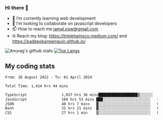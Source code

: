 ### Hi there 👋

<!--
**padepokanpenguin/padepokanpenguin** is a ✨ _special_ ✨ repository because its `README.md` (this file) appears on your GitHub profile.
-->

- 🌱 I’m currently learning  web development
- 👯 I’m looking to collaborate on javascript developers
- 📫 How to reach me jamal.psw@gmail.com
- 🌐 Reach my blog:
   https://tripletwinsco.medium.com/ and
   https://padepokanpenguin.github.io/

![Anurag's github stats](https://github-readme-stats.vercel.app/api?username=padepokanpenguin&count_private=true&disable_animations=false&show_icons=true&theme=default)
[![Top Langs](https://github-readme-stats.vercel.app/api/top-langs/?username=padepokanpenguin&theme=default&layout=compact)](https://github.com/padepokanpenguin)

## My coding stats

<!--START_SECTION:waka-->

```txt
From: 16 August 2022 - To: 01 April 2024

Total Time: 1,414 hrs 44 mins

TypeScript                1,037 hrs 36 mins██████████████████▒░░░░░░   73.34 %
JavaScript                169 hrs 53 mins ███░░░░░░░░░░░░░░░░░░░░░░   12.01 %
JSON                      40 hrs 7 mins   ▓░░░░░░░░░░░░░░░░░░░░░░░░   02.84 %
Bash                      31 hrs 21 mins  ▓░░░░░░░░░░░░░░░░░░░░░░░░   02.22 %
CSS                       27 hrs 1 min    ▒░░░░░░░░░░░░░░░░░░░░░░░░   01.91 %
```

<!--END_SECTION:waka-->


